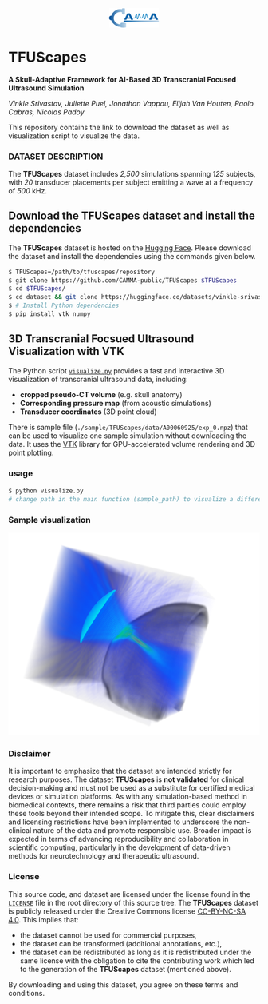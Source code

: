<div align="center">
<a href="http://camma.u-strasbg.fr/">
<img src="figs/camma_logo_tr.png" width="20%">
</a>
</div>

# TFUScapes
**A Skull-Adaptive Framework for AI-Based 3D Transcranial Focused Ultrasound Simulation**

_Vinkle Srivastav, Juliette Puel, Jonathan Vappou, Elijah Van Houten, Paolo Cabras, Nicolas Padoy_


This repository contains the link to download the dataset as well as visualization script to visualize the data.



### DATASET DESCRIPTION

The **TFUScapes** dataset includes _2,500_ simulations spanning _125_ subjects, with _20_ transducer placements per subject emitting a wave at a frequency of _500_ kHz.

## Download the TFUScapes dataset and install the dependencies
The **TFUScapes** dataset is hosted on the [Hugging Face](https://huggingface.co/datasets/vinkle-srivastav/TFUScapes). Please download the dataset and install the dependencies using the commands given below.

```bash
$ TFUScapes=/path/to/tfuscapes/repository
$ git clone https://github.com/CAMMA-public/TFUScapes $TFUScapes
$ cd $TFUScapes/
$ cd dataset && git clone https://huggingface.co/datasets/vinkle-srivastav/TFUScapes && cd ..
$ # Install Python dependencies
$ pip install vtk numpy
```

## 3D Transcranial Focsued Ultrasound Visualization with VTK

The Python script [`visualize.py`](visualize.py) provides a fast and interactive 3D visualization of transcranial ultrasound data, including:

- **cropped pseudo-CT volume** (e.g. skull anatomy)
- **Corresponding pressure map** (from acoustic simulations)
- **Transducer coordinates** (3D point cloud)

There is sample file (`./sample/TFUScapes/data/A00060925/exp_0.npz`) that can be used to visualize one sample simulation without downloading the data. It uses the [VTK](https://vtk.org/) library for GPU-accelerated volume rendering and 3D point plotting.

### usage
```bash
$ python visualize.py 
# change path in the main function (sample_path) to visualize a different sample
```

### Sample visualization
<div align="center">
  <img src="figs/sample_vis_result.png" width="600px" />
</div>



### Disclaimer

It is important to emphasize that the dataset are intended strictly for research purposes. The dataset **TFUScapes** is **not validated** for clinical decision-making and must not be used as a substitute for certified medical devices or simulation platforms. As with any simulation-based method in biomedical contexts, there remains a risk that third parties could employ these tools beyond their intended scope. To mitigate this, clear disclaimers and licensing restrictions have been implemented to underscore the non-clinical nature of the data and promote responsible use. Broader impact is expected in terms of advancing reproducibility and collaboration in scientific computing, particularly in the development of data-driven methods for neurotechnology and therapeutic ultrasound.


### License
This source code, and dataset are licensed under the license found in the [`LICENSE`](LICENSE) file in the root directory of this source tree.
The **TFUScapes** dataset is publicly released under the Creative Commons license [CC-BY-NC-SA 4.0](https://creativecommons.org/licenses/by-nc-sa/4.0/). This implies that:
- the dataset cannot be used for commercial purposes,
- the dataset can be transformed (additional annotations, etc.),
- the dataset can be redistributed as long as it is redistributed under the same license with the obligation to cite the contributing work which led to the generation of the **TFUScapes** dataset (mentioned above).

By downloading and using this dataset, you agree on these terms and conditions.
